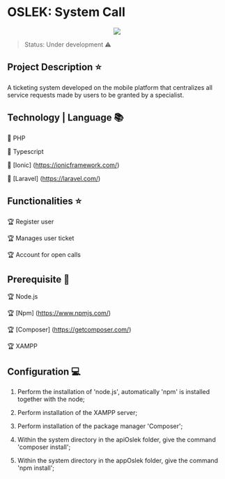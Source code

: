 # OSLEK: System Call

<p align="center">
  <img src="https://blog.wittel.com/wp-content/uploads/2019/05/shutterstock_1155079180-1-810x497.jpg">
</p>

> Status: Under development :warning:

## Project Description :star:

A ticketing system developed on the mobile platform that centralizes all service requests made by users to be granted by a specialist.

## Technology | Language :books:

:sparkler: PHP

:sparkler: Typescript

:sparkler: [Ionic] (https://ionicframework.com/)

:sparkler: [Laravel] (https://laravel.com/)

## Functionalities :star:

:trophy: Register user

:trophy: Manages user ticket

:trophy: Account for open calls
 
 ## Prerequisite :memo:
 
:trophy: Node.js

:trophy: [Npm] (https://www.npmjs.com/)

:trophy: [Composer] (https://getcomposer.com/)

:trophy: XAMPP

## Configuration :computer:

1. Perform the installation of 'node.js', automatically 'npm' is installed together with the node;

2. Perform installation of the XAMPP server;

3. Perform installation of the package manager 'Composer';

4. Within the system directory in the apiOslek folder, give the command 'composer install';

5. Within the system directory in the appOslek folder, give the command 'npm install';
